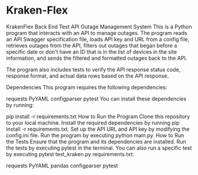 # Kraken-Flex
KrakenFlex Back End Test
API Outage Management System
This is a Python program that interacts with an API to manage outages. The program reads an API Swagger specification file, loads API key and URL from a config file, retrieves outages from the API, filters out outages that began before a specific date or don't have an ID that is in the list of devices in the site information, and sends the filtered and formatted outages back to the API.

The program also includes tests to verify the API response status code, response format, and actual data rows based on the API response.

Dependencies
This program requires the following dependencies:

requests
PyYAML
configparser
pytest
You can install these dependencies by running:

pip install -r requirements.txt
How to Run the Program
Clone this repository to your local machine.
Install the required dependencies by running pip install -r requirements.txt.
Set up the API URL and API key by modifying the config.ini file.
Run the program by executing python main.py.
How to Run the Tests
Ensure that the program and its dependencies are installed.
Run the tests by executing pytest in the terminal.
You can also run a specific test by executing pytest test_kraken.py
requirements.txt:

requests
PyYAML
pandas
configparser
pytest
